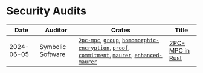 # Security Audits

| Date           | Auditor           | Crates                                                                                               | Title                                                                 |
| -------------- | ----------------  | ---------------------------------------------------------------------------------------------------- | --------------------------------------------------------------------- |
| 2024-06-05     | Symbolic Software | [`2pc-mpc`](https://github.com/dwallet-labs/2pc-mpc), [`group`](https://github.com/dwallet-labs/group), [`homomorphic-encryption`](https://github.com/dwallet-labs/homomorphic-encryption), [`proof`](https://github.com/dwallet-labs/proof), [`commitment`](https://github.com/dwallet-labs/commitment), [`maurer`](https://github.com/dwallet-labs/maurer), [`enhanced-maurer`](https://github.com/dwallet-labs/enhanced-maurer)     | [2PC-MPC in Rust](docs/dw-01.pdf)                                     |